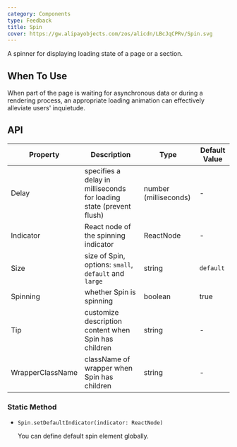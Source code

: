 ```yaml
---
category: Components
type: Feedback
title: Spin
cover: https://gw.alipayobjects.com/zos/alicdn/LBcJqCPRv/Spin.svg
---
```


A spinner for displaying loading state of a page or a section.

## When To Use

When part of the page is waiting for asynchronous data or during a rendering process, an appropriate loading animation can effectively alleviate users' inquietude.

## API

| Property | Description | Type | Default Value |
| --- | --- | --- | --- |
| Delay | specifies a delay in milliseconds for loading state (prevent flush) | number (milliseconds) | - |
| Indicator | React node of the spinning indicator | ReactNode | - |
| Size | size of Spin, options: `small`, `default` and `large` | string | `default` |
| Spinning | whether Spin is spinning | boolean | true |
| Tip | customize description content when Spin has children | string | - |
| WrapperClassName | className of wrapper when Spin has children | string | - |

### Static Method

- `Spin.setDefaultIndicator(indicator: ReactNode)`

  You can define default spin element globally.
